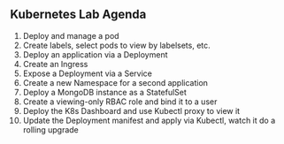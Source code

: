 ## **Kubernetes Lab Agenda**

 1. Deploy and manage a pod
 2. Create labels, select pods to view by  labelsets, etc.
 3. Deploy an application via a Deployment
 4. Create an Ingress
 5. Expose a Deployment via a Service
 6. Create a new Namespace for a second application
 7. Deploy a MongoDB instance as a StatefulSet
 8. Create a viewing-only RBAC role and bind it to a user
 9. Deploy the K8s Dashboard and use Kubectl proxy to view it
 10. Update the Deployment manifest and apply via Kubectl, watch it do a rolling upgrade

